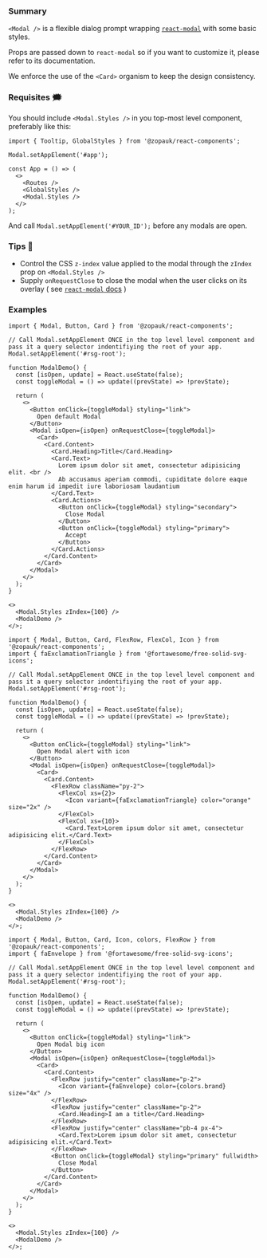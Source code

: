 ### Summary

`<Modal />` is a flexible dialog prompt wrapping [`react-modal`](http://reactcommunity.org/react-modal/) with some basic styles.

Props are passed down to `react-modal` so if you want to customize it, please refer to its documentation.

We enforce the use of the `<Card>` organism to keep the design consistency.

### Requisites 🗯

You should include `<Modal.Styles />` in you top-most level component, preferably like this:

```tsx static
import { Tooltip, GlobalStyles } from '@zopauk/react-components';

Modal.setAppElement('#app');

const App = () => (
  <>
    <Routes />
    <GlobalStyles />
    <Modal.Styles />
  </>
);
```

And call `Modal.setAppElement('#YOUR_ID');` before any modals are open.

### Tips 💄

- Control the CSS `z-index` value applied to the modal through the `zIndex` prop on `<Modal.Styles />`
- Supply `onRequestClose` to close the modal when the user clicks on its overlay ( see [`react-modal` docs](http://reactcommunity.org/react-modal/examples/on_request_close.html) )

### Examples

```tsx
import { Modal, Button, Card } from '@zopauk/react-components';

// Call Modal.setAppElement ONCE in the top level level component and pass it a query selector indentifiying the root of your app.
Modal.setAppElement('#rsg-root');

function ModalDemo() {
  const [isOpen, update] = React.useState(false);
  const toggleModal = () => update((prevState) => !prevState);

  return (
    <>
      <Button onClick={toggleModal} styling="link">
        Open default Modal
      </Button>
      <Modal isOpen={isOpen} onRequestClose={toggleModal}>
        <Card>
          <Card.Content>
            <Card.Heading>Title</Card.Heading>
            <Card.Text>
              Lorem ipsum dolor sit amet, consectetur adipisicing elit. <br />
              Ab accusamus aperiam commodi, cupiditate dolore eaque enim harum id impedit iure laboriosam laudantium
            </Card.Text>
            <Card.Actions>
              <Button onClick={toggleModal} styling="secondary">
                Close Modal
              </Button>
              <Button onClick={toggleModal} styling="primary">
                Accept
              </Button>
            </Card.Actions>
          </Card.Content>
        </Card>
      </Modal>
    </>
  );
}

<>
  <Modal.Styles zIndex={100} />
  <ModalDemo />
</>;
```

```tsx
import { Modal, Button, Card, FlexRow, FlexCol, Icon } from '@zopauk/react-components';
import { faExclamationTriangle } from '@fortawesome/free-solid-svg-icons';

// Call Modal.setAppElement ONCE in the top level level component and pass it a query selector indentifiying the root of your app.
Modal.setAppElement('#rsg-root');

function ModalDemo() {
  const [isOpen, update] = React.useState(false);
  const toggleModal = () => update((prevState) => !prevState);

  return (
    <>
      <Button onClick={toggleModal} styling="link">
        Open Modal alert with icon
      </Button>
      <Modal isOpen={isOpen} onRequestClose={toggleModal}>
        <Card>
          <Card.Content>
            <FlexRow className="py-2">
              <FlexCol xs={2}>
                <Icon variant={faExclamationTriangle} color="orange" size="2x" />
              </FlexCol>
              <FlexCol xs={10}>
                <Card.Text>Lorem ipsum dolor sit amet, consectetur adipisicing elit.</Card.Text>
              </FlexCol>
            </FlexRow>
          </Card.Content>
        </Card>
      </Modal>
    </>
  );
}

<>
  <Modal.Styles zIndex={100} />
  <ModalDemo />
</>;
```

```tsx
import { Modal, Button, Card, Icon, colors, FlexRow } from '@zopauk/react-components';
import { faEnvelope } from '@fortawesome/free-solid-svg-icons';

// Call Modal.setAppElement ONCE in the top level level component and pass it a query selector indentifiying the root of your app.
Modal.setAppElement('#rsg-root');

function ModalDemo() {
  const [isOpen, update] = React.useState(false);
  const toggleModal = () => update((prevState) => !prevState);

  return (
    <>
      <Button onClick={toggleModal} styling="link">
        Open Modal big icon
      </Button>
      <Modal isOpen={isOpen} onRequestClose={toggleModal}>
        <Card>
          <Card.Content>
            <FlexRow justify="center" className="p-2">
              <Icon variant={faEnvelope} color={colors.brand} size="4x" />
            </FlexRow>
            <FlexRow justify="center" className="p-2">
              <Card.Heading>I am a title</Card.Heading>
            </FlexRow>
            <FlexRow justify="center" className="pb-4 px-4">
              <Card.Text>Lorem ipsum dolor sit amet, consectetur adipisicing elit.</Card.Text>
            </FlexRow>
            <Button onClick={toggleModal} styling="primary" fullwidth>
              Close Modal
            </Button>
          </Card.Content>
        </Card>
      </Modal>
    </>
  );
}

<>
  <Modal.Styles zIndex={100} />
  <ModalDemo />
</>;
```
